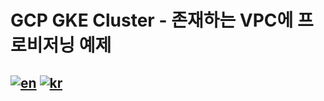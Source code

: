 # GCP GKE Cluster - 존재하는 VPC에 프로비저닝 예제
[![en](https://img.shields.io/badge/lang-en-brightgreen.svg)](README.md) [![kr](https://img.shields.io/badge/lang-kr-brightgreen.svg)](README-kr.md)
-------
